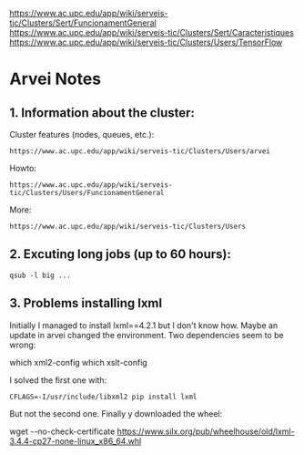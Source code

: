 https://www.ac.upc.edu/app/wiki/serveis-tic/Clusters/Sert/FuncionamentGeneral
https://www.ac.upc.edu/app/wiki/serveis-tic/Clusters/Sert/Caracteristiques
https://www.ac.upc.edu/app/wiki/serveis-tic/Clusters/Users/TensorFlow

												  
# Arvei Notes

## 1. Information about the cluster:

Cluster features (nodes, queues, etc.): 

	https://www.ac.upc.edu/app/wiki/serveis-tic/Clusters/Users/arvei

Howto:

	https://www.ac.upc.edu/app/wiki/serveis-tic/Clusters/Users/FuncionamentGeneral

More:

	https://www.ac.upc.edu/app/wiki/serveis-tic/Clusters/Users

## 2. Excuting long jobs (up to 60 hours):

	qsub -l big ...

## 3. Problems installing lxml

Initially I managed to install lxml==4.2.1 but I don't know how. Maybe an update in arvei changed the environment. Two dependencies seem to be wrong:

which xml2-config
which xslt-config

I solved the first one with:

	CFLAGS=-I/usr/include/libxml2 pip install lxml

But not the second one. Finally y downloaded the wheel:

wget --no-check-certificate https://www.silx.org/pub/wheelhouse/old/lxml-3.4.4-cp27-none-linux_x86_64.whl
